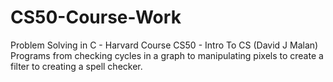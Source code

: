 # CS50-Course-Work
Problem Solving in C - Harvard Course CS50 - Intro To CS (David J Malan)
Programs from checking cycles in a graph to manipulating pixels to create a filter to creating a spell checker.
